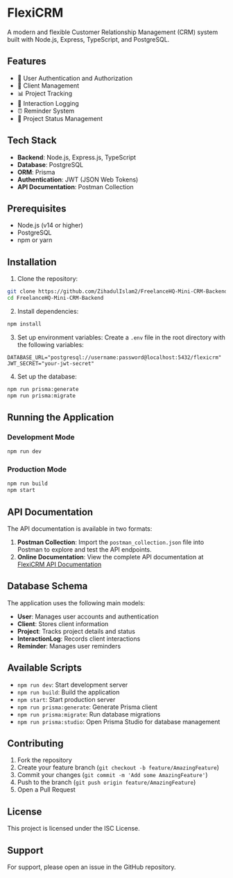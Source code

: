 # FlexiCRM

A modern and flexible Customer Relationship Management (CRM) system built with Node.js, Express, TypeScript, and PostgreSQL.

## Features

- 🔐 User Authentication and Authorization
- 👥 Client Management
- 📊 Project Tracking
- 📝 Interaction Logging
- ⏰ Reminder System
- 🎯 Project Status Management

## Tech Stack

- **Backend**: Node.js, Express.js, TypeScript
- **Database**: PostgreSQL
- **ORM**: Prisma
- **Authentication**: JWT (JSON Web Tokens)
- **API Documentation**: Postman Collection

## Prerequisites

- Node.js (v14 or higher)
- PostgreSQL
- npm or yarn

## Installation

1. Clone the repository:
```bash
git clone https://github.com/ZihadulIslam2/FreelanceHQ-Mini-CRM-Backend.git
cd FreelanceHQ-Mini-CRM-Backend
```

2. Install dependencies:
```bash
npm install
```

3. Set up environment variables:
Create a `.env` file in the root directory with the following variables:
```env
DATABASE_URL="postgresql://username:password@localhost:5432/flexicrm"
JWT_SECRET="your-jwt-secret"
```

4. Set up the database:
```bash
npm run prisma:generate
npm run prisma:migrate
```

## Running the Application

### Development Mode
```bash
npm run dev
```

### Production Mode
```bash
npm run build
npm start
```

## API Documentation

The API documentation is available in two formats:

1. **Postman Collection**: Import the `postman_collection.json` file into Postman to explore and test the API endpoints.
2. **Online Documentation**: View the complete API documentation at [FlexiCRM API Documentation](https://documenter.getpostman.com/view/39309128/2sB2j1hCkj)

## Database Schema

The application uses the following main models:

- **User**: Manages user accounts and authentication
- **Client**: Stores client information
- **Project**: Tracks project details and status
- **InteractionLog**: Records client interactions
- **Reminder**: Manages user reminders

## Available Scripts

- `npm run dev`: Start development server
- `npm run build`: Build the application
- `npm start`: Start production server
- `npm run prisma:generate`: Generate Prisma client
- `npm run prisma:migrate`: Run database migrations
- `npm run prisma:studio`: Open Prisma Studio for database management

## Contributing

1. Fork the repository
2. Create your feature branch (`git checkout -b feature/AmazingFeature`)
3. Commit your changes (`git commit -m 'Add some AmazingFeature'`)
4. Push to the branch (`git push origin feature/AmazingFeature`)
5. Open a Pull Request

## License

This project is licensed under the ISC License.

## Support

For support, please open an issue in the GitHub repository. 